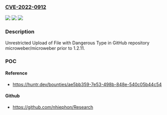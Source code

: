 ### [CVE-2022-0912](https://cve.mitre.org/cgi-bin/cvename.cgi?name=CVE-2022-0912)
![](https://img.shields.io/static/v1?label=Product&message=microweber%2Fmicroweber&color=blue)
![](https://img.shields.io/static/v1?label=Version&message=%3C%201.2.11%20&color=brighgreen)
![](https://img.shields.io/static/v1?label=Vulnerability&message=CWE-434%20Unrestricted%20Upload%20of%20File%20with%20Dangerous%20Type&color=brighgreen)

### Description

Unrestricted Upload of File with Dangerous Type in GitHub repository microweber/microweber prior to 1.2.11.

### POC

#### Reference
- https://huntr.dev/bounties/ae5bb359-7e53-498b-848e-540c05b44c54

#### Github
- https://github.com/nhiephon/Research

